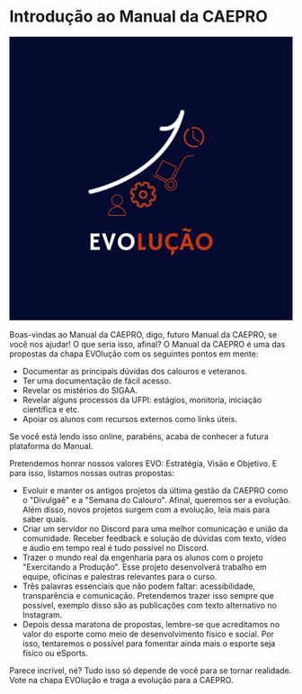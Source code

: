# Introdução ao Manual da CAEPRO

![Logo da chapa EVOlução](./media/logo.jpg)

Boas-vindas ao Manual da CAEPRO, digo, futuro Manual da CAEPRO, se você nos ajudar! O que seria isso, afinal? O Manual da CAEPRO é uma das propostas da chapa EVOlução com os seguintes pontos em mente:

* Documentar as principais dúvidas dos calouros e veteranos.
* Ter uma documentação de fácil acesso.
* Revelar os mistérios do SIGAA.
* Revelar alguns processos da UFPI: estágios, monitoria, iniciação científica e etc.
* Apoiar os alunos com recursos externos como links úteis.

Se você está lendo isso online, parabéns, acaba de conhecer a futura plataforma do Manual. 

Pretendemos honrar nossos valores EVO: Estratégia, Visão e Objetivo. E para isso, listamos nossas outras propostas:

* Evoluir e manter os antigos projetos da última gestão da CAEPRO como o "Divulgaê" e a "Semana do Calouro". Afinal, queremos ser a evolução. Além disso, novos projetos surgem com a evolução, leia mais para saber quais.
* Criar um servidor no Discord para uma melhor comunicação e união da comunidade. Receber feedback e solução de dúvidas com texto, vídeo e áudio em tempo real é tudo possível no Discord.
* Trazer o mundo real da engenharia para os alunos com o projeto "Exercitando a Produção". Esse projeto desenvolverá trabalho em equipe, oficinas e palestras relevantes para o curso.
* Três palavras essenciais que não podem faltar: acessibilidade, transparência e comunicação. Pretendemos trazer isso sempre que possível, exemplo disso são as publicações com texto alternativo no Instagram.
* Depois dessa maratona de propostas, lembre-se que acreditamos no valor do esporte como meio de desenvolvimento físico e social. Por isso, tentaremos o possível para fomentar ainda mais o esporte seja físico ou eSports.

Parece incrível, né? Tudo isso só depende de você para se tornar realidade. Vote na chapa EVOlução e traga a evolução para a CAEPRO.
